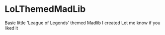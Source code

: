 # LoLThemedMadLib
Basic little 'League of Legends' themed Madlib I created
Let me know if you liked it
